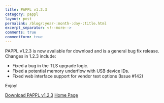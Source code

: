```yaml
---
title: PAPPL v1.2.3
category: pappl
layout: post
permalink: /blog/:year-:month-:day-:title.html
excerpt_separator: <!--more-->
comments: true
commentform: true
---
```


PAPPL v1.2.3 is now available for download and is a general bug fix release.
Changes in 1.2.3 include:

- Fixed a bug in the TLS upgrade logic.
- Fixed a potential memory underflow with USB device IDs.
- Fixed web interface support for vendor text options (Issue #142)

Enjoy!

<a class="btn btn-primary" href="https://github.com/michaelrsweet/pappl/releases/tag/v1.2.3">Download PAPPL v1.2.3</a>
<a class="btn btn-default" href="/pappl/index.html">Home Page</a>
